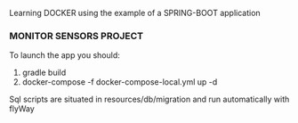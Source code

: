 Learning DOCKER using the example of a SPRING-BOOT application

### MONITOR SENSORS PROJECT

To launch the app you should:
1) gradle build
2) docker-compose -f docker-compose-local.yml up -d

Sql scripts are situated in resources/db/migration and run automatically with flyWay

